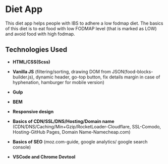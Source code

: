 # Diet App
This diet app helps people with IBS to adhere a low fodmap diet. The basics of this diet is to eat food with low FODMAP level (that is marked as LOW) and avoid food with high fodmap.

## Technologies Used

* **HTML/CSS(Scss)**

* **Vanilla JS** (filtering/sorting, drawing DOM from JSON(food-blocks-builder.js), dynamic header, go-top button, fix details margin in case of hyphenation, hamburger for mobile version)  

* **Gulp** 

* **BEM** 

* **Responsive design**

* **Basics of CDN/SSL/DNS/Hosting/Domain name** 
(CDN/DNS/Caching/Min+Gzip/RocketLoader-Cloudflare, SSL-Comodo, Hosting-GitHub Pages, Domain Name-Namecheap.com)

* **Basics of SEO** (moz.com-guide, google analytics/ google search console)

* **VSCode and Chrome Devtool**